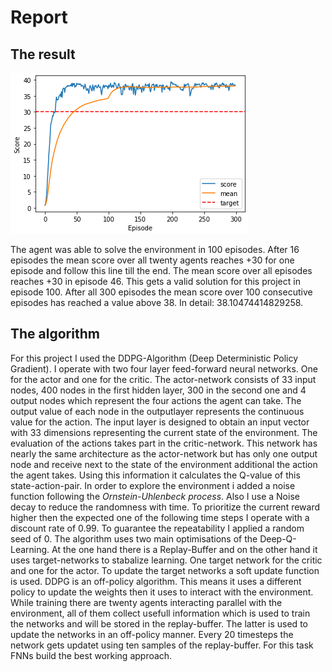 # Report

## The result

![Plot of rewards](Continuous_Control_Performace.png)

The agent was able to solve the environment in 100 episodes. After 16 episodes the mean score over all twenty agents reaches +30 for one episode and follow this line till the end. The mean score over all episodes reaches +30 in episode 46. This gets a valid solution for this project in episode 100. After all 300 episodes the mean score over 100 consecutive episodes has reached a value above 38. In detail: 38.10474414829258. 

## The algorithm

For this project I used the DDPG-Algorithm (Deep Deterministic Policy Gradient). I operate with two four layer feed-forward neural networks. One for the actor and one for the critic. The actor-network consists of 33 input nodes, 400 nodes in the first hidden layer, 300 in the second one and 4 output nodes which represent the four actions the agent can take. The output value of each node in the outputlayer represents the continuous value for the action. The input layer is designed to obtain an input vector with 33 dimensions representing the current state of the environment. The evaluation of the actions takes part in the critic-network. This network has nearly the same architecture as the actor-network but has only one output node and receive next to the state of the environment additional the action the agent takes. Using this information it calculates the Q-value of this state-action-pair. In order to explore the environment i added a noise function following the *Ornstein-Uhlenbeck process*. Also I use a Noise decay to reduce the randomness with time. To prioritize the current reward higher then the expected one of the following time steps I operate with a discount rate of 0.99. To guarantee the repeatability I applied a random seed of 0. The algorithm uses two main optimisations of the Deep-Q-Learning. At the one hand there is a Replay-Buffer and on the other hand it uses target-networks to stabalize learning. One target network for the critic and one for the actor. To update the target networks a soft update function is used. DDPG is an off-policy algorithm. This means it uses a different policy to update the weights then it uses to interact with the environment. While training there are twenty agents interacting parallel with the environment, all of them collect usefull information which is used to train the networks and will be stored in the replay-buffer. The latter is used to update the networks in an off-policy manner. Every 20 timesteps the network gets updatet using ten samples of the replay-buffer. For this task FNNs build the best working approach.
